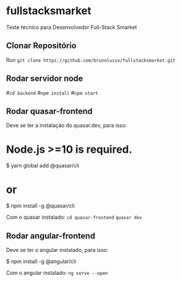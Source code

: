 # fullstacksmarket
Teste técnico para Desenvolvedor Full-Stack Smarket

## Clonar Repositório

Run `git clone https://github.com/brunoluisv/fullstacksmarket.git`

## Rodar servidor node

#`cd backend` 
#`npm install`
#`npm start`

## Rodar quasar-frontend

Deve se ter a instalação do quasar.dev, para isso:

# Node.js >=10 is required.

$ yarn global add @quasar/cli
# or
$ npm install -g @quasar/cli

Com o quasar instalado:
`cd quasar-frontend`
`quasar dev`

## Rodar angular-frontend

Deve se ter o angular instalado, para isso: 

$ npm install -g @angular/cli

Com o angular instalado:
`ng serve --open`
